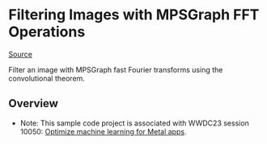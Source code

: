 # Filtering Images with MPSGraph FFT Operations

[Source](https://developer.apple.com/documentation/metalperformanceshadersgraph/filtering_images_with_mpsgraph_fft_operations)

Filter an image with MPSGraph fast Fourier transforms using the convolutional theorem.

## Overview

- Note: This sample code project is associated with WWDC23 session 10050: [Optimize machine learning for Metal apps](https://developer.apple.com/wwdc23/10050).

